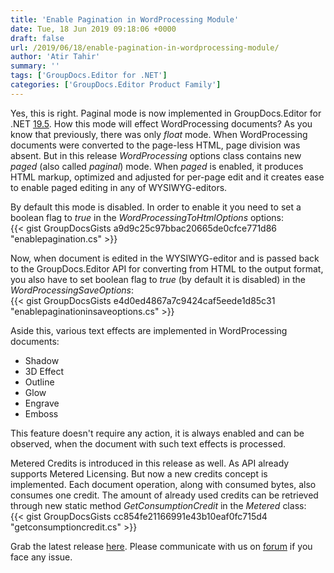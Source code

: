 ```yaml
---
title: 'Enable Pagination in WordProcessing Module'
date: Tue, 18 Jun 2019 09:18:06 +0000
draft: false
url: /2019/06/18/enable-pagination-in-wordprocessing-module/
author: 'Atir Tahir'
summary: ''
tags: ['GroupDocs.Editor for .NET']
categories: ['GroupDocs.Editor Product Family']
---
```


Yes, this is right. Paginal mode is now implemented in GroupDocs.Editor for .NET [19.5](https://docs.groupdocs.com/display/editornet/GroupDocs.Editor+for+.NET+19.5+Release+Notes). How this mode will effect WordProcessing documents? As you know that previously, there was only _float_ mode. When WordProcessing documents were converted to the page-less HTML, page division was absent. But in this release _WordProcessing_ options class contains new _paged_ (also called _paginal_) mode. When _paged_ is enabled, it produces HTML markup, optimized and adjusted for per-page edit and it creates ease to enable paged editing in any of WYSIWYG-editors.

By default this mode is disabled. In order to enable it you need to set a boolean flag to _true_ in the _WordProcessingToHtmlOptions_ options:  
{{< gist GroupDocsGists a9d9c25c97bbac20665de0cfce771d86 "enablepagination.cs" >}}

Now, when document is edited in the WYSIWYG-editor and is passed back to the GroupDocs.Editor API for converting from HTML to the output format, you also have to set boolean flag to _true_ (by default it is disabled) in the _WordProcessingSaveOptions_:  
{{< gist GroupDocsGists e4d0ed4867a7c9424caf5eede1d85c31 "enablepaginationinsaveoptions.cs" >}}

Aside this, various text effects are implemented in WordProcessing documents:

*   Shadow
*   3D Effect
*   Outline
*   Glow
*   Engrave
*   Emboss

This feature doesn't require any action, it is always enabled and can be observed, when the document with such text effects is processed.

Metered Credits is introduced in this release as well. As API already supports Metered Licensing. But now a new credits concept is implemented. Each document operation, along with consumed bytes, also consumes one credit. The amount of already used credits can be retrieved through new static method _GetConsumptionCredit_ in the _Metered_ class:  
{{< gist GroupDocsGists cc854fe21166991e43b10eaf0fc715d4 "getconsumptioncredit.cs" >}}

Grab the latest release [here](https://www.nuget.org/packages/GroupDocs.editor). Please communicate with us on [forum](https://forum.groupdocs.com/c/editor) if you face any issue.





